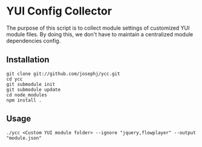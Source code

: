 # YUI Config Collector

The purpose of this script is to collect module settings of customized YUI module files.
By doing this, we don't have to maintain a centralized module dependencies config.

## Installation

````shell
git clone git://github.com/josephj/ycc.git
cd ycc
git submodule init
git submodule update
cd node_modules
npm install .
````


## Usage 

````shell
./ycc <Custom YUI module folder> --ignore "jquery,flowplayer" --output "module.json"
````



